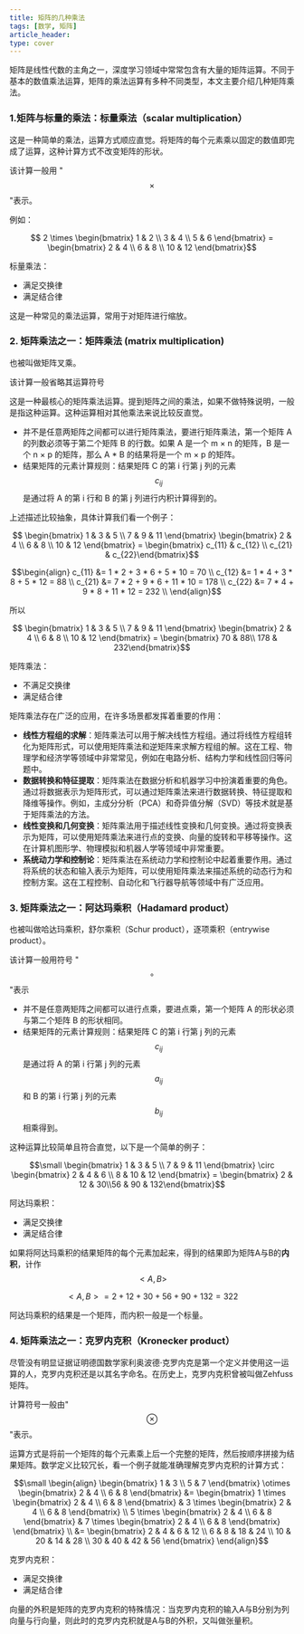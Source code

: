 ```yaml
---
title: 矩阵的几种乘法
tags: [数学, 矩阵]
article_header:
type: cover
---
```

矩阵是线性代数的主角之一，深度学习领域中常常包含有大量的矩阵运算。不同于基本的数值乘法运算，矩阵的乘法运算有多种不同类型，本文主要介绍几种矩阵乘法。
<!--more-->

### 1.矩阵与标量的乘法：标量乘法（scalar multiplication）

这是一种简单的乘法，运算方式顺应直觉。将矩阵的每个元素乘以固定的数值即完成了运算，这种计算方式不改变矩阵的形状。

该计算一般用 "$$\times$$"表示。

例如：

$$ 2 \times \begin{bmatrix} 1 & 2 \\ 3 & 4 \\ 5 & 6 \end{bmatrix} = \begin{bmatrix} 2 & 4 \\ 6 & 8 \\ 10 & 12 \end{bmatrix}$$

标量乘法：
* 满足交换律
* 满足结合律

这是一种常见的乘法运算，常用于对矩阵进行缩放。

### 2. 矩阵乘法之一：矩阵乘法 (matrix multiplication)

也被叫做矩阵叉乘。

该计算一般省略其运算符号

这是一种最核心的矩阵乘法运算。提到矩阵之间的乘法，如果不做特殊说明，一般是指这种运算。这种运算相对其他乘法来说比较反直觉。

* 并不是任意两矩阵之间都可以进行矩阵乘法，要进行矩阵乘法，第一个矩阵 A 的列数必须等于第二个矩阵 B 的行数。如果 A 是一个 m × n 的矩阵，B 是一个 n × p 的矩阵，那么 A * B 的结果将是一个 m × p 的矩阵。
* 结果矩阵的元素计算规则：结果矩阵 C 的第 i 行第 j 列的元素 $$c_{ij}$$ 是通过将 A 的第 i 行和 B 的第 j 列进行内积计算得到的。

上述描述比较抽象，具体计算我们看一个例子：

$$ \begin{bmatrix} 1 & 3 & 5 \\ 7 & 9 & 11 \end{bmatrix} \begin{bmatrix} 2 & 4 \\ 6 & 8 \\ 10 & 12 \end{bmatrix} = \begin{bmatrix} c_{11} & c_{12} \\ c_{21} & c_{22}\end{bmatrix}$$

$$\begin{align}
c_{11} &= 1 * 2 + 3 * 6 + 5 * 10 = 70 \\
c_{12} &= 1 * 4 + 3 * 8 + 5 * 12 = 88 \\
c_{21} &= 7 * 2 + 9 * 6 + 11 * 10 = 178 \\
c_{22} &= 7 * 4 + 9 * 8 + 11 * 12 = 232 \\
\end{align}$$

所以

$$ \begin{bmatrix} 1 & 3 & 5 \\ 7 & 9 & 11 \end{bmatrix} \begin{bmatrix} 2 & 4 \\ 6 & 8 \\ 10 & 12 \end{bmatrix} = \begin{bmatrix} 70 & 88\\ 178 & 232\end{bmatrix}$$

矩阵乘法：
* 不满足交换律
* 满足结合律

矩阵乘法存在广泛的应用，在许多场景都发挥着重要的作用：
* **线性方程组的求解**：矩阵乘法可以用于解决线性方程组。通过将线性方程组转化为矩阵形式，可以使用矩阵乘法和逆矩阵来求解方程组的解。这在工程、物理学和经济学等领域中非常常见，例如在电路分析、结构力学和线性回归等问题中。
* **数据转换和特征提取**：矩阵乘法在数据分析和机器学习中扮演着重要的角色。通过将数据表示为矩阵形式，可以通过矩阵乘法来进行数据转换、特征提取和降维等操作。例如，主成分分析（PCA）和奇异值分解（SVD）等技术就是基于矩阵乘法的方法。
* **线性变换和几何变换**：矩阵乘法用于描述线性变换和几何变换。通过将变换表示为矩阵，可以使用矩阵乘法来进行点的变换、向量的旋转和平移等操作。这在计算机图形学、物理模拟和机器人学等领域中非常重要。
* **系统动力学和控制论**：矩阵乘法在系统动力学和控制论中起着重要作用。通过将系统的状态和输入表示为矩阵，可以使用矩阵乘法来描述系统的动态行为和控制方案。这在工程控制、自动化和飞行器导航等领域中有广泛应用。

### 3. 矩阵乘法之一：阿达玛乘积（Hadamard product）

也被叫做哈达玛乘积，舒尔乘积（Schur product），逐项乘积（entrywise product）。

该计算一般用符号 "$$\circ$$"表示

* 并不是任意两矩阵之间都可以进行点乘，要进点乘，第一个矩阵 A 的形状必须与第二个矩阵 B 的形状相同。
* 结果矩阵的元素计算规则：结果矩阵 C 的第 i 行第 j 列的元素 $$c_{ij}$$ 是通过将 A 的第 i 行第 j 列的元素 $$a_{ij}$$和 B 的第 i 行第 j 列的元素 $$b_{ij}$$相乘得到。

这种运算比较简单且符合直觉，以下是一个简单的例子：

$$\small \begin{bmatrix} 1 & 3 & 5 \\ 7 & 9 & 11 \end{bmatrix} \circ \begin{bmatrix} 2 & 4 & 6  \\ 8 & 10 & 12 \end{bmatrix} = \begin{bmatrix} 2 & 12 & 30\\56 & 90 & 132\end{bmatrix}$$

阿达玛乘积：
* 满足交换律
* 满足结合律

如果将阿达玛乘积的结果矩阵的每个元素加起来，得到的结果即为矩阵A与B的**内积**，计作$$<A,B>$$

$$<A,B> = 2 + 12 + 30 + 56 + 90 + 132 = 322 $$ 

阿达玛乘积的结果是一个矩阵，而内积一般是一个标量。


### 4. 矩阵乘法之一：克罗内克积（Kronecker product）

尽管没有明显证据证明德国数学家利奥波德·克罗内克是第一个定义并使用这一运算的人，克罗内克积还是以其名字命名。在历史上，克罗内克积曾被叫做Zehfuss矩阵。

计算符号一般由"$$\otimes$$"表示。


运算方式是将前一个矩阵的每个元素乘上后一个完整的矩阵，然后按顺序拼接为结果矩阵。数学定义比较冗长，看一个例子就能准确理解克罗内克积的计算方式：

$$\small \begin{align}
\begin{bmatrix} 1 & 3 \\ 5 & 7  \end{bmatrix} \otimes \begin{bmatrix} 2 & 4   \\ 6 & 8 \end{bmatrix} &= \begin{bmatrix} 1 \times  \begin{bmatrix} 2 & 4   \\ 6 & 8 \end{bmatrix} & 3 \times  \begin{bmatrix} 2 & 4   \\ 6 & 8 \end{bmatrix} \\ 5 \times  \begin{bmatrix} 2 & 4   \\ 6 & 8 \end{bmatrix} & 7 \times  \begin{bmatrix} 2 & 4   \\ 6 & 8 \end{bmatrix} \end{bmatrix} \\ &= \begin{bmatrix} 2 & 4 & 6 & 12  \\ 6 & 8 & 18 & 24 \\ 10 & 20 & 14 & 28 \\ 30 & 40 & 42 & 56 \end{bmatrix}
\end{align}$$

克罗内克积：
* 满足交换律
* 满足结合律

向量的外积是矩阵的克罗内克积的特殊情况：当克罗内克积的输入A与B分别为列向量与行向量，则此时的克罗内克积就是A与B的外积，又叫做张量积。






